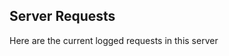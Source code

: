 ## Server Requests

Here are the current logged requests in this server

<webc-server-requests api_path="/api/server/requests/requests-data?return_type=table"  ></webc-server-requests>



